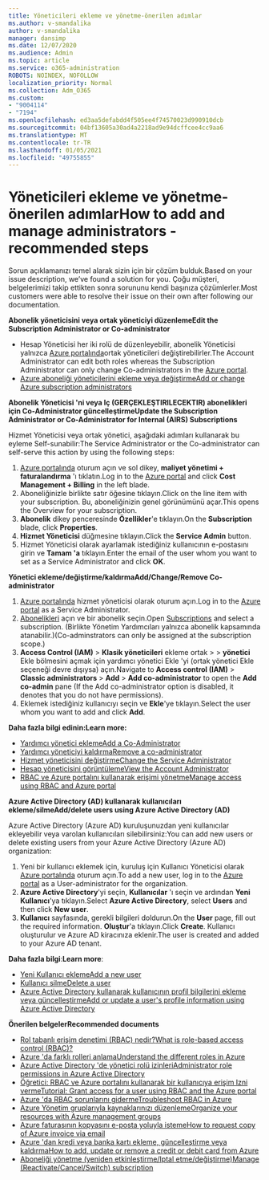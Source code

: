 ```yaml
---
title: Yöneticileri ekleme ve yönetme-önerilen adımlar
ms.author: v-smandalika
author: v-smandalika
manager: dansimp
ms.date: 12/07/2020
ms.audience: Admin
ms.topic: article
ms.service: o365-administration
ROBOTS: NOINDEX, NOFOLLOW
localization_priority: Normal
ms.collection: Adm_O365
ms.custom:
- "9004114"
- "7194"
ms.openlocfilehash: ed3aa5defabdd4f505ee4f74570023d990910dcb
ms.sourcegitcommit: 04bf13605a30ad4a2218ad9e94dcffcee4cc9aa6
ms.translationtype: MT
ms.contentlocale: tr-TR
ms.lasthandoff: 01/05/2021
ms.locfileid: "49755855"
---
```

# <a name="how-to-add-and-manage-administrators---recommended-steps"></a><span data-ttu-id="1625f-102">Yöneticileri ekleme ve yönetme-önerilen adımlar</span><span class="sxs-lookup"><span data-stu-id="1625f-102">How to add and manage administrators - recommended steps</span></span>

<span data-ttu-id="1625f-103">Sorun açıklamanızı temel alarak sizin için bir çözüm bulduk.</span><span class="sxs-lookup"><span data-stu-id="1625f-103">Based on your issue description, we’ve found a solution for you.</span></span> <span data-ttu-id="1625f-104">Çoğu müşteri, belgelerimizi takip ettikten sonra sorununu kendi başınıza çözümlerler.</span><span class="sxs-lookup"><span data-stu-id="1625f-104">Most customers were able to resolve their issue on their own after following our documentation.</span></span>

<span data-ttu-id="1625f-105">**Abonelik yöneticisini veya ortak yöneticiyi düzenleme**</span><span class="sxs-lookup"><span data-stu-id="1625f-105">**Edit the Subscription Administrator or Co-administrator**</span></span>

- <span data-ttu-id="1625f-106">Hesap Yöneticisi her iki rolü de düzenleyebilir, abonelik Yöneticisi yalnızca [Azure portalında](https://ms.portal.azure.com/#home)ortak yöneticileri değiştirebilirler.</span><span class="sxs-lookup"><span data-stu-id="1625f-106">The Account Administrator can edit both roles whereas the Subscription Administrator can only change Co-administrators in the [Azure portal](https://ms.portal.azure.com/#home).</span></span>
- [<span data-ttu-id="1625f-107">Azure aboneliği yöneticilerini ekleme veya değiştirme</span><span class="sxs-lookup"><span data-stu-id="1625f-107">Add or change Azure subscription administrators</span></span>](https://docs.microsoft.com/azure/cost-management-billing/manage/add-change-subscription-administrator)

<span data-ttu-id="1625f-108">**Abonelik Yöneticisi 'ni veya Iç (GERÇEKLEŞTIRILECEKTIR) abonelikleri için Co-Administrator güncelleştirme**</span><span class="sxs-lookup"><span data-stu-id="1625f-108">**Update the Subscription Administrator or Co-Administrator for Internal (AIRS) Subscriptions**</span></span>

<span data-ttu-id="1625f-109">Hizmet Yöneticisi veya ortak yönetici, aşağıdaki adımları kullanarak bu eyleme Self-sunabilir:</span><span class="sxs-lookup"><span data-stu-id="1625f-109">The Service Administrator or the Co-administrator can self-serve this action by using the following steps:</span></span>

1. <span data-ttu-id="1625f-110">[Azure portalında](https://ms.portal.azure.com/#home) oturum açın ve sol dikey, **maliyet yönetimi + faturalandırma** 'ı tıklatın.</span><span class="sxs-lookup"><span data-stu-id="1625f-110">Log in to the [Azure portal](https://ms.portal.azure.com/#home) and click **Cost Management + Billing** in the left blade.</span></span>
2. <span data-ttu-id="1625f-111">Aboneliğinizle birlikte satır öğesine tıklayın.</span><span class="sxs-lookup"><span data-stu-id="1625f-111">Click on the line item with your subscription.</span></span> <span data-ttu-id="1625f-112">Bu, aboneliğinizin genel görünümünü açar.</span><span class="sxs-lookup"><span data-stu-id="1625f-112">This opens the Overview for your subscription.</span></span>
3. <span data-ttu-id="1625f-113">**Abonelik** dikey penceresinde **Özellikler**'e tıklayın.</span><span class="sxs-lookup"><span data-stu-id="1625f-113">On the **Subscription** blade, click **Properties**.</span></span> 
4. <span data-ttu-id="1625f-114">**Hizmet Yöneticisi** düğmesine tıklayın.</span><span class="sxs-lookup"><span data-stu-id="1625f-114">Click the **Service Admin** button.</span></span>
5. <span data-ttu-id="1625f-115">Hizmet Yöneticisi olarak ayarlamak istediğiniz kullanıcının e-postasını girin ve **Tamam 'a** tıklayın.</span><span class="sxs-lookup"><span data-stu-id="1625f-115">Enter the email of the user whom you want to set as a Service Administrator and click **OK**.</span></span>

<span data-ttu-id="1625f-116">**Yönetici ekleme/değiştirme/kaldırma**</span><span class="sxs-lookup"><span data-stu-id="1625f-116">**Add/Change/Remove Co-administrator**</span></span>

1. <span data-ttu-id="1625f-117">[Azure portalında](https://ms.portal.azure.com/#home) hizmet yöneticisi olarak oturum açın.</span><span class="sxs-lookup"><span data-stu-id="1625f-117">Log in to the [Azure portal](https://ms.portal.azure.com/#home) as a Service Administrator.</span></span>
2. <span data-ttu-id="1625f-118">[Abonelikleri](https://ms.portal.azure.com/#blade/Microsoft_Azure_Billing/SubscriptionsBlade) açın ve bir abonelik seçin.</span><span class="sxs-lookup"><span data-stu-id="1625f-118">Open [Subscriptions](https://ms.portal.azure.com/#blade/Microsoft_Azure_Billing/SubscriptionsBlade) and select a subscription.</span></span> <span data-ttu-id="1625f-119">(Birlikte Yönetim Yardımcıları yalnızca abonelik kapsamında atanabilir.)</span><span class="sxs-lookup"><span data-stu-id="1625f-119">(Co-adminstrators can only be assigned at the subscription scope.)</span></span>
3. <span data-ttu-id="1625f-120">**Access Control (IAM)**  >  **Klasik yöneticileri** ekleme ortak  >    >  **yönetici** Ekle bölmesini açmak için yardımcı yönetici Ekle  'yi (ortak yönetici Ekle seçeneği devre dışıysa) açın.</span><span class="sxs-lookup"><span data-stu-id="1625f-120">Navigate to **Access control (IAM)** > **Classic administrators** > **Add** > **Add co-administrator** to open the **Add co-admin** pane (If the Add co-administrator option is disabled, it denotes that you do not have permissions).</span></span>
4. <span data-ttu-id="1625f-121">Eklemek istediğiniz kullanıcıyı seçin ve **Ekle**'ye tıklayın.</span><span class="sxs-lookup"><span data-stu-id="1625f-121">Select the user whom you want to add and click **Add**.</span></span>

<span data-ttu-id="1625f-122">**Daha fazla bilgi edinin:**</span><span class="sxs-lookup"><span data-stu-id="1625f-122">**Learn more:**</span></span>
- [<span data-ttu-id="1625f-123">Yardımcı yönetici ekleme</span><span class="sxs-lookup"><span data-stu-id="1625f-123">Add a Co-Administrator</span></span>](https://docs.microsoft.com/azure/role-based-access-control/classic-administrators)
- [<span data-ttu-id="1625f-124">Yardımcı yöneticiyi kaldırma</span><span class="sxs-lookup"><span data-stu-id="1625f-124">Remove a co-administrator</span></span>](https://docs.microsoft.com/azure/role-based-access-control/classic-administrators)
- [<span data-ttu-id="1625f-125">Hizmet yöneticisini değiştirme</span><span class="sxs-lookup"><span data-stu-id="1625f-125">Change the Service Administrator</span></span>](https://docs.microsoft.com/azure/role-based-access-control/classic-administrators)
- [<span data-ttu-id="1625f-126">Hesap yöneticisini görüntüleme</span><span class="sxs-lookup"><span data-stu-id="1625f-126">View the Account Administrator</span></span>](https://docs.microsoft.com/azure/role-based-access-control/classic-administrators)
- [<span data-ttu-id="1625f-127">RBAC ve Azure portalını kullanarak erişimi yönetme</span><span class="sxs-lookup"><span data-stu-id="1625f-127">Manage access using RBAC and Azure portal</span></span>](https://docs.microsoft.com/azure/role-based-access-control/role-assignments-portal)

<span data-ttu-id="1625f-128">**Azure Active Directory (AD) kullanarak kullanıcıları ekleme/silme**</span><span class="sxs-lookup"><span data-stu-id="1625f-128">**Add/delete users using Azure Active Directory (AD)**</span></span>

<span data-ttu-id="1625f-129">Azure Active Directory (Azure AD) kuruluşunuzdan yeni kullanıcılar ekleyebilir veya varolan kullanıcıları silebilirsiniz:</span><span class="sxs-lookup"><span data-stu-id="1625f-129">You can add new users or delete existing users from your Azure Active Directory (Azure AD) organization:</span></span>

1. <span data-ttu-id="1625f-130">Yeni bir kullanıcı eklemek için, kuruluş için Kullanıcı Yöneticisi olarak [Azure portalında](https://ms.portal.azure.com/#home) oturum açın.</span><span class="sxs-lookup"><span data-stu-id="1625f-130">To add a new user, log in to the [Azure portal](https://ms.portal.azure.com/#home) as a User-administrator for the organization.</span></span>
2. <span data-ttu-id="1625f-131">**Azure Active Directory**'yi seçin, **Kullanıcılar** 'ı seçin ve ardından **Yeni Kullanıcı**'ya tıklayın.</span><span class="sxs-lookup"><span data-stu-id="1625f-131">Select **Azure Active Directory**, select **Users** and then click **New user**.</span></span>
3. <span data-ttu-id="1625f-132">**Kullanıcı** sayfasında, gerekli bilgileri doldurun.</span><span class="sxs-lookup"><span data-stu-id="1625f-132">On the **User** page, fill out the required information.</span></span> <span data-ttu-id="1625f-133">**Oluştur**'a tıklayın.</span><span class="sxs-lookup"><span data-stu-id="1625f-133">Click **Create**.</span></span> <span data-ttu-id="1625f-134">Kullanıcı oluşturulur ve Azure AD kiracınıza eklenir.</span><span class="sxs-lookup"><span data-stu-id="1625f-134">The user is created and added to your Azure AD tenant.</span></span>

<span data-ttu-id="1625f-135">**Daha fazla bilgi**:</span><span class="sxs-lookup"><span data-stu-id="1625f-135">**Learn more**:</span></span>

- [<span data-ttu-id="1625f-136">Yeni Kullanıcı ekleme</span><span class="sxs-lookup"><span data-stu-id="1625f-136">Add a new user</span></span>](https://docs.microsoft.com/azure/active-directory/fundamentals/add-users-azure-active-directory)
- [<span data-ttu-id="1625f-137">Kullanıcı silme</span><span class="sxs-lookup"><span data-stu-id="1625f-137">Delete a user</span></span>](https://docs.microsoft.com/azure/active-directory/fundamentals/add-users-azure-active-directory)
- [<span data-ttu-id="1625f-138">Azure Active Directory kullanarak kullanıcının profil bilgilerini ekleme veya güncelleştirme</span><span class="sxs-lookup"><span data-stu-id="1625f-138">Add or update a user's profile information using Azure Active Directory</span></span>](https://docs.microsoft.com/azure/active-directory/fundamentals/active-directory-users-profile-azure-portal)

<span data-ttu-id="1625f-139">**Önerilen belgeler**</span><span class="sxs-lookup"><span data-stu-id="1625f-139">**Recommended documents**</span></span>

- [<span data-ttu-id="1625f-140">Rol tabanlı erişim denetimi (RBAC) nedir?</span><span class="sxs-lookup"><span data-stu-id="1625f-140">What is role-based access control (RBAC)?</span></span>](https://docs.microsoft.com/azure/role-based-access-control/overview)
- [<span data-ttu-id="1625f-141">Azure 'da farklı rolleri anlama</span><span class="sxs-lookup"><span data-stu-id="1625f-141">Understand the different roles in Azure</span></span>](https://docs.microsoft.com/azure/role-based-access-control/rbac-and-directory-admin-roles)
- [<span data-ttu-id="1625f-142">Azure Active Directory 'de yönetici rolü izinleri</span><span class="sxs-lookup"><span data-stu-id="1625f-142">Administrator role permissions in Azure Active Directory</span></span>](https://docs.microsoft.com/azure/active-directory/roles/permissions-reference)
- [<span data-ttu-id="1625f-143">Öğretici: RBAC ve Azure portalını kullanarak bir kullanıcıya erişim Izni verme</span><span class="sxs-lookup"><span data-stu-id="1625f-143">Tutorial: Grant access for a user using RBAC and the Azure portal</span></span>](https://docs.microsoft.com/azure/role-based-access-control/quickstart-assign-role-user-portal)
- [<span data-ttu-id="1625f-144">Azure 'da RBAC sorunlarını giderme</span><span class="sxs-lookup"><span data-stu-id="1625f-144">Troubleshoot RBAC in Azure</span></span>](https://docs.microsoft.com/azure/role-based-access-control/troubleshooting)
- [<span data-ttu-id="1625f-145">Azure Yönetim gruplarıyla kaynaklarınızı düzenleme</span><span class="sxs-lookup"><span data-stu-id="1625f-145">Organize your resources with Azure management groups</span></span>](https://docs.microsoft.com/azure/governance/management-groups/overview)
- [<span data-ttu-id="1625f-146">Azure faturasının kopyasını e-posta yoluyla isteme</span><span class="sxs-lookup"><span data-stu-id="1625f-146">How to request copy of Azure invoice via email</span></span>](https://azure.microsoft.com/en-us/blog/azure-email-invoices/)
- [<span data-ttu-id="1625f-147">Azure 'dan kredi veya banka kartı ekleme, güncelleştirme veya kaldırma</span><span class="sxs-lookup"><span data-stu-id="1625f-147">How to add, update or remove a credit or debit card from Azure</span></span>](https://docs.microsoft.com/azure/cost-management-billing/manage/change-credit-card)
- [<span data-ttu-id="1625f-148">Aboneliği yönetme (yeniden etkinleştirme/Iptal etme/değiştirme)</span><span class="sxs-lookup"><span data-stu-id="1625f-148">Manage (Reactivate/Cancel/Switch) subscription</span></span>](https://docs.microsoft.com/azure/cost-management-billing/manage/subscription-disabled)



